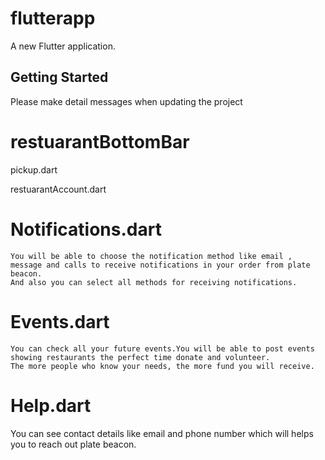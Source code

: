# flutterapp

A new Flutter application.

## Getting Started

Please make detail messages when updating the project

# restuarantBottomBar

 pickup.dart

 restuarantAccount.dart


  # Notifications.dart
    You will be able to choose the notification method like email , message and calls to receive notifications in your order from plate beacon.
    And also you can select all methods for receiving notifications.

  # Events.dart

    You can check all your future events.You will be able to post events showing restaurants the perfect time donate and volunteer.
    The more people who know your needs, the more fund you will receive.

  # Help.dart

   You can see contact details like email and phone number which will helps you to reach out plate beacon.



